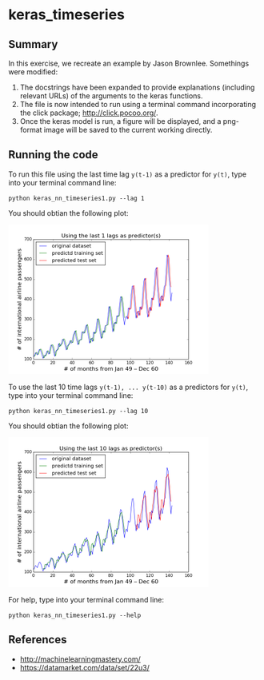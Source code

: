 # keras_timeseries

## Summary
In this exercise, we recreate an example by Jason Brownlee. Somethings were modified:

1. The docstrings have been expanded to provide explanations (including relevant URLs) of the arguments to the keras functions.
2. The file is now intended to run using a terminal command incorporating the click package; http://click.pocoo.org/.
3. Once the keras model is run, a figure will be displayed, and a png-format image will be saved to the current working directly.

## Running the code
To run this file using the last time lag `y(t-1)` as a predictor for `y(t)`, type into your terminal command line:
```
python keras_nn_timeseries1.py --lag 1
```
You should obtian the following plot:

<img src="https://github.com/frogstar-world-b/keras_timeseries/blob/master/lag1.png" width="400">

To use the last 10 time lags `y(t-1), ... y(t-10)` as a predictors for `y(t)`, type into your terminal command line:
```
python keras_nn_timeseries1.py --lag 10
```
You should obtian the following plot:

<img src="https://github.com/frogstar-world-b/keras_timeseries/blob/master/lag10.png" width="400">

For help, type into your terminal command line:
```
python keras_nn_timeseries1.py --help
```

## References
* http://machinelearningmastery.com/ 
* https://datamarket.com/data/set/22u3/
